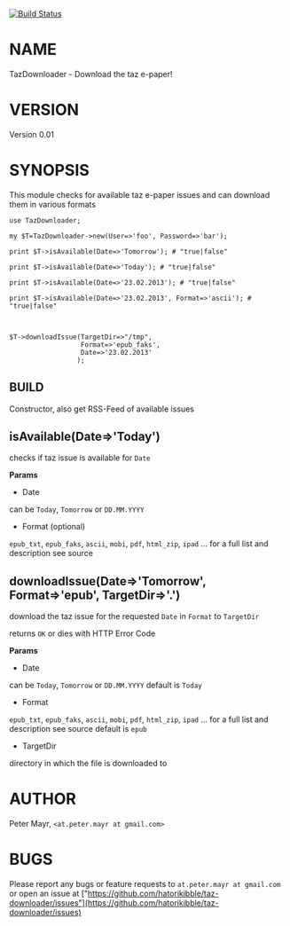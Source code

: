 [![Build Status](https://travis-ci.org/hatorikibble/taz-downloader.svg?branch=master)](https://travis-ci.org/hatorikibble/taz-downloader)

# NAME

TazDownloader - Download the taz e-paper!

# VERSION

Version 0.01

# SYNOPSIS

This module checks for available taz e-paper issues and can download them
in various formats

    use TazDownloader;

    my $T=TazDownloader->new(User=>'foo', Password=>'bar');

    print $T->isAvailable(Date=>'Tomorrow'); # "true|false"

    print $T->isAvailable(Date=>'Today'); # "true|false"

    print $T->isAvailable(Date=>'23.02.2013'); # "true|false"

    print $T->isAvailable(Date=>'23.02.2013', Format=>'ascii'); # "true|false"



    $T->downloadIssue(TargetDir=>"/tmp", 
                      Format=>'epub_faks', 
                      Date=>'23.02.2013' 
                     );

## BUILD

Constructor, also get RSS-Feed of available issues

## isAvailable(Date=>'Today')

checks if taz issue is available for `Date`

__Params__

- Date

can be `Today`, `Tomorrow` or `DD.MM.YYYY`

- Format (optional)

`epub_txt`, `epub_faks`, `ascii`, `mobi`, `pdf`, `html_zip`, `ipad` ...
for a full list and description see source

## downloadIssue(Date=>'Tomorrow', Format=>'epub', TargetDir=>'.')

download the taz issue for the requested `Date` in `Format` to 
`TargetDir`

returns `OK` or dies with HTTP Error Code

__Params__

- Date

can be `Today`, `Tomorrow` or `DD.MM.YYYY`
default is `Today`

- Format

`epub_txt`, `epub_faks`, `ascii`, `mobi`, `pdf`, `html_zip`, `ipad` ...
for a full list and description see source
default is `epub`

- TargetDir

directory in which the file is downloaded to

# AUTHOR

Peter Mayr, `<at.peter.mayr at gmail.com>`

# BUGS

Please report any bugs or feature requests to `at.peter.mayr at gmail.com`
or open an issue at ["https://github.com/hatorikibble/taz-downloader/issues"](https://github.com/hatorikibble/taz-downloader/issues)



